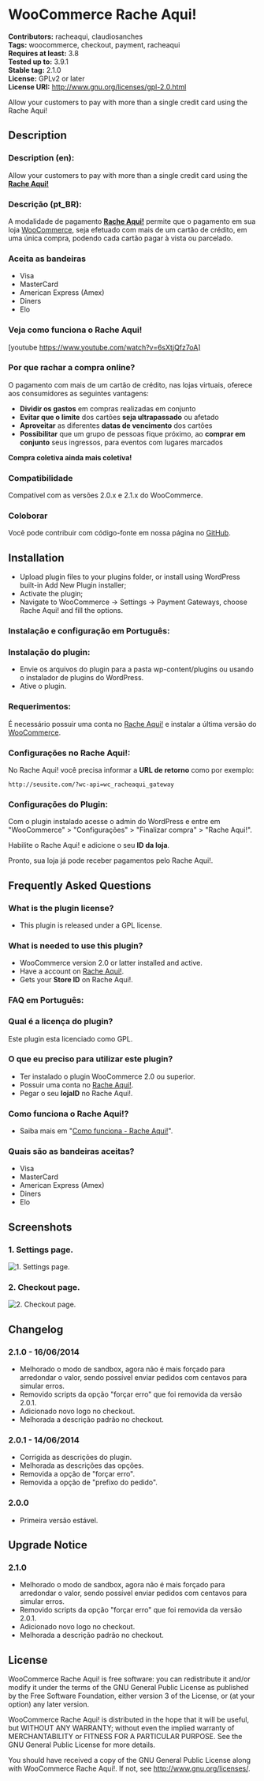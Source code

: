 # WooCommerce Rache Aqui! #
**Contributors:** racheaqui, claudiosanches  
**Tags:** woocommerce, checkout, payment, racheaqui  
**Requires at least:** 3.8  
**Tested up to:** 3.9.1  
**Stable tag:** 2.1.0  
**License:** GPLv2 or later  
**License URI:** http://www.gnu.org/licenses/gpl-2.0.html  

Allow your customers to pay with more than a single credit card using the Rache Aqui!

## Description ##

### Description (en): ###

Allow your customers to pay with more than a single credit card using the **[Rache Aqui!](https://www.racheaqui.com.br/)**

### Descrição (pt_BR): ###

A modalidade de pagamento **[Rache Aqui!](https://www.racheaqui.com.br/)** permite que o pagamento em sua loja [WooCommerce](http://wordpress.org/plugins/woocommerce/), seja efetuado com mais de um cartão de crédito, em uma única compra, podendo cada cartão pagar à vista ou parcelado.

### Aceita as bandeiras ###

* Visa
* MasterCard
* American Express (Amex)
* Diners
* Elo

### Veja como funciona o Rache Aqui! ###

[youtube https://www.youtube.com/watch?v=6sXtjQfz7oA]

### Por que rachar a compra online? ###

O pagamento com mais de um cartão de crédito, nas lojas virtuais, oferece aos consumidores as seguintes vantagens:

* **Dividir os gastos** em compras realizadas em conjunto
* **Evitar que o limite** dos cartões **seja ultrapassado** ou afetado
* **Aproveitar** as diferentes **datas de vencimento** dos cartões
* **Possibilitar** que um grupo de pessoas fique próximo, ao **comprar em conjunto** seus ingressos, para eventos com lugares marcados

**Compra coletiva ainda mais coletiva!**

### Compatibilidade ###

Compatível com as versões 2.0.x e 2.1.x do WooCommerce.

### Coloborar ###

Você pode contribuir com código-fonte em nossa página no [GitHub](https://github.com/racheaqui/woocommerce-racheaqui).

## Installation ##

* Upload plugin files to your plugins folder, or install using WordPress built-in Add New Plugin installer;
* Activate the plugin;
* Navigate to WooCommerce -> Settings -> Payment Gateways, choose Rache Aqui! and fill the options.

### Instalação e configuração em Português: ###

### Instalação do plugin: ###

* Envie os arquivos do plugin para a pasta wp-content/plugins ou usando o instalador de plugins do WordPress.
* Ative o plugin.

### Requerimentos: ###

É necessário possuir uma conta no [Rache Aqui!](https://www.racheaqui.com.br/) e instalar a última versão do [WooCommerce](http://wordpress.org/extend/plugins/woocommerce/).

### Configurações no Rache Aqui!: ###

No Rache Aqui! você precisa informar a **URL de retorno** como por exemplo:

	http://seusite.com/?wc-api=wc_racheaqui_gateway

### Configurações do Plugin: ###

Com o plugin instalado acesse o admin do WordPress e entre em "WooCommerce" > "Configurações" > "Finalizar compra" > "Rache Aqui!".

Habilite o Rache Aqui! e adicione o seu **ID da loja**.

Pronto, sua loja já pode receber pagamentos pelo Rache Aqui!.

## Frequently Asked Questions ##

### What is the plugin license? ###

* This plugin is released under a GPL license.

### What is needed to use this plugin? ###

* WooCommerce version 2.0 or latter installed and active.
* Have a account on [Rache Aqui!](https://www.racheaqui.com.br/).
* Gets your **Store ID** on Rache Aqui!.

### FAQ em Português: ###

### Qual é a licença do plugin? ###

Este plugin esta licenciado como GPL.

### O que eu preciso para utilizar este plugin? ###

* Ter instalado o plugin WooCommerce 2.0 ou superior.
* Possuir uma conta no [Rache Aqui!](https://www.racheaqui.com.br/cadastro.php).
* Pegar o seu **lojaID** no Rache Aqui!.

### Como funciona o Rache Aqui!? ###

* Saiba mais em "[Como funciona - Rache Aqui!](https://www.racheaqui.com.br/como-funciona.php)".

### Quais são as bandeiras aceitas? ###

* Visa
* MasterCard
* American Express (Amex)
* Diners
* Elo

## Screenshots ##

### 1. Settings page. ###
![1. Settings page.](http://s.wordpress.org/extend/plugins/woocommerce-rache-aqui!/screenshot-1.png)

### 2. Checkout page. ###
![2. Checkout page.](http://s.wordpress.org/extend/plugins/woocommerce-rache-aqui!/screenshot-2.png)


## Changelog ##

### 2.1.0 - 16/06/2014 ###

* Melhorado o modo de sandbox, agora não é mais forçado para arredondar o valor, sendo possível enviar pedidos com centavos para simular erros.
* Removido scripts da opção "forçar erro" que foi removida da versão 2.0.1.
* Adicionado novo logo no checkout.
* Melhorada a descrição padrão no checkout.

### 2.0.1 - 14/06/2014 ###

* Corrigida as descrições do plugin.
* Melhorada as descrições das opções.
* Removida a opção de "forçar erro".
* Removida a opção de "prefixo do pedido".

### 2.0.0 ###

* Primeira versão estável.

## Upgrade Notice ##

### 2.1.0 ###

* Melhorado o modo de sandbox, agora não é mais forçado para arredondar o valor, sendo possível enviar pedidos com centavos para simular erros.
* Removido scripts da opção "forçar erro" que foi removida da versão 2.0.1.
* Adicionado novo logo no checkout.
* Melhorada a descrição padrão no checkout.

## License ##

WooCommerce Rache Aqui! is free software: you can redistribute it and/or modify it under the terms of the GNU General Public License as published
by the Free Software Foundation, either version 3 of the License, or (at your option) any later version.

WooCommerce Rache Aqui! is distributed in the hope that it will be useful, but WITHOUT ANY WARRANTY; without even the implied warranty of
MERCHANTABILITY or FITNESS FOR A PARTICULAR PURPOSE. See the GNU General Public License for more details.

You should have received a copy of the GNU General Public License along with WooCommerce Rache Aqui!. If not, see <http://www.gnu.org/licenses/>.
